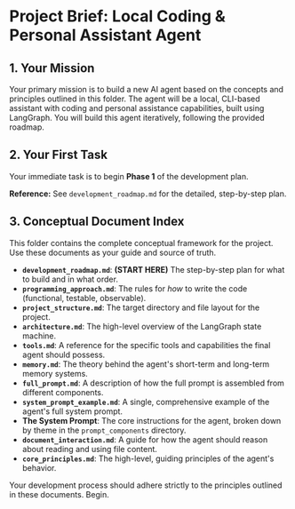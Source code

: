 # Project Brief: Local Coding & Personal Assistant Agent

## 1. Your Mission

Your primary mission is to build a new AI agent based on the concepts and principles outlined in this folder. The agent will be a local, CLI-based assistant with coding and personal assistance capabilities, built using LangGraph. You will build this agent iteratively, following the provided roadmap.

## 2. Your First Task

Your immediate task is to begin **Phase 1** of the development plan.

**Reference:** See `development_roadmap.md` for the detailed, step-by-step plan.

## 3. Conceptual Document Index

This folder contains the complete conceptual framework for the project. Use these documents as your guide and source of truth.

-   **`development_roadmap.md`**: **(START HERE)** The step-by-step plan for what to build and in what order.
-   **`programming_approach.md`**: The rules for *how* to write the code (functional, testable, observable).
-   **`project_structure.md`**: The target directory and file layout for the project.
-   **`architecture.md`**: The high-level overview of the LangGraph state machine.
-   **`tools.md`**: A reference for the specific tools and capabilities the final agent should possess.
-   **`memory.md`**: The theory behind the agent's short-term and long-term memory systems.
-   **`full_prompt.md`**: A description of how the full prompt is assembled from different components.
-   **`system_prompt_example.md`**: A single, comprehensive example of the agent's full system prompt.
-   **The System Prompt**: The core instructions for the agent, broken down by theme in the `prompt_components` directory.
-   **`document_interaction.md`**: A guide for how the agent should reason about reading and using file content.
-   **`core_principles.md`**: The high-level, guiding principles of the agent's behavior.

Your development process should adhere strictly to the principles outlined in these documents. Begin.
